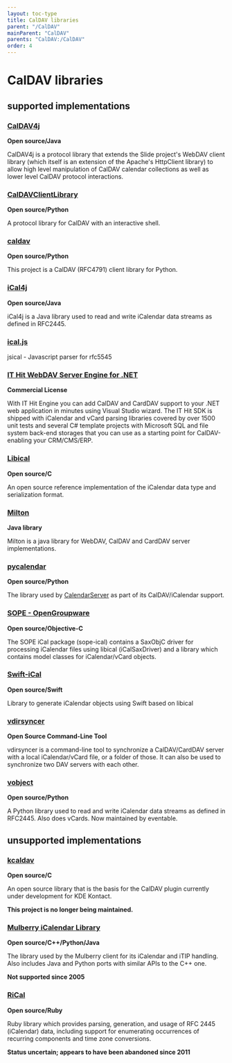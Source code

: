 ```yaml
---
layout: toc-type
title: CalDAV libraries
parent: "/CalDAV"
mainParent: "CalDAV"
parents: "CalDAV:/CalDAV"
order: 4
---
```


# CalDAV libraries

##  supported implementations

### [CalDAV4j](https://github.com/caldav4j/caldav4j)
**Open source/Java**

CalDAV4j is a protocol library that extends the Slide project's WebDAV client library (which itself is an extension of the Apache's HttpClient library) to allow high level manipulation of CalDAV calendar collections as well as lower level CalDAV protocol interactions.

### [CalDAVClientLibrary](https://www.calendarserver.org/CalDAVClientLibrary.html)
**Open source/Python**

A protocol library for CalDAV with an interactive shell.

### [caldav](https://pypi.python.org/pypi/caldav)
**Open source/Python**

This project is a CalDAV (RFC4791) client library for Python.

### [iCal4j](https://github.com/ical4j/ical4j)
**Open source/Java**

iCal4j is a Java library used to read and write iCalendar data streams as defined in RFC2445.

### [ical.js](http://mozilla-comm.github.io/ical.js/)
jsical - Javascript parser for rfc5545

### [IT Hit WebDAV Server Engine for .NET](https://www.webdavsystem.com/server/)
**Commercial License**

With IT Hit Engine you can add CalDAV and CardDAV support to your .NET web application in minutes using Visual Studio wizard. The IT Hit SDK is shipped with iCalendar and vCard parsing libraries covered by over 1500 unit tests and several C# template projects with Microsoft SQL and file system back-end storages that you can use as a starting point for CalDAV-enabling your CRM/CMS/ERP.

### [Libical](http://libical.github.io/libical/)
**Open source/C**

An open source reference implementation of the iCalendar data type and serialization format.

### [Milton](http://milton.io/)
**Java library**

Milton is a java library for WebDAV, CalDAV and CardDAV server implementations.

### [pycalendar](https://www.calendarserver.org/PyCalendar.html)
**Open source/Python**

The library used by [CalendarServer](https://www.calendarserver.org) as part of its CalDAV/iCalendar support.

### [SOPE - OpenGroupware](http://sope.opengroupware.org/en/sope_ical/index.html)
**Open source/Objective-C**

The SOPE iCal package (sope-ical) contains a SaxObjC driver for processing iCalendar files using libical (iCalSaxDriver) and a library which contains model classes for iCalendar/vCard objects.

### [Swift-iCal](https://github.com/tbartelmess/swift-ical)
**Open source/Swift**

Library to generate iCalendar objects using Swift based on libical

### [vdirsyncer](https://github.com/pimutils/vdirsyncer)
**Open Source Command-Line Tool**

vdirsyncer is a command-line tool to synchronize a CalDAV/CardDAV server with a local iCalendar/vCard file, or a folder of those. It can also be used to synchronize two DAV servers with each other.

### [vobject](http://eventable.github.io/vobject/)
**Open source/Python**

A Python library used to read and write iCalendar data streams as defined in RFC2445. Also does vCards. Now maintained by eventable.

##  unsupported implementations

### [kcaldav](https://code.google.com/archive/p/kcaldav/)
**Open source/C**

An open source library that is the basis for the CalDAV plugin currently under development for KDE Kontact.

**This project is no longer being maintained.**

### [Mulberry iCalendar Library](http://trac.mulberrymail.com/repos/wiki/icalendar)
**Open source/C++/Python/Java**

The library used by the Mulberry client for its iCalendar and iTIP handling. Also includes Java and Python ports with similar APIs to the C++ one.

**Not supported since 2005**

### [RiCal](https://github.com/rubyredrick/ri_cal)
**Open source/Ruby**

Ruby library which provides parsing, generation, and usage of RFC 2445 (iCalendar) data, including support for enumerating occurrences of recurring components and time zone conversions.

**Status uncertain; appears to have been abandoned since 2011**
